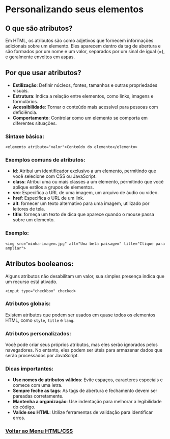 #  Personalizando seus elementos

## O que são atributos?

Em HTML, os atributos são como adjetivos que fornecem informações adicionais sobre um elemento. Eles aparecem dentro da tag de abertura e são formados por um nome e um valor, separados por um sinal de igual (=), e geralmente envoltos em aspas.

## Por que usar atributos?

- **Estilização**: Definir núcleos, fontes, tamanhos e outras propriedades visuais.
- **Estrutura**: Indica a relação entre elementos, como links, imagens e formulários.
- **Acessibilidade**: Tornar o conteúdo mais acessível para pessoas com deficiência.
- **Comportamento**: Controlar como um elemento se comporta em diferentes situações.

### Sintaxe básica:

```
<elemento atributo="valor">Conteúdo do elemento</elemento>
```

### Exemplos comuns de atributos:

- **id**: Atribui um identificador exclusivo a um elemento, permitindo que você selecione com CSS ou JavaScript.
- **class**: Atribui uma ou mais classes a um elemento, permitindo que você aplique estilos a grupos de elementos.
- **src**: Especifica a URL de uma imagem, um arquivo de áudio ou vídeo.
- **href**: Especifica o URL de um link.
- **alt**: fornecer um texto alternativo para uma imagem, utilizado por leitores de tela.
- **title**: forneça um texto de dica que aparece quando o mouse passa sobre um elemento.

### Exemplo:

```
<img src="minha-imagem.jpg" alt="Uma bela paisagem" title="Clique para ampliar">
```

## Atributos booleanos:

Alguns atributos não desabilitam um valor, sua simples presença indica que um recurso está ativado.

```
<input type="checkbox" checked>
```

### Atributos globais:

Existem atributos que podem ser usados ​​em quase todos os elementos HTML, como `style`, `title` e `lang`.

### Atributos personalizados:

Você pode criar seus próprios atributos, mas eles serão ignorados pelos navegadores. No entanto, eles podem ser úteis para armazenar dados que serão processados ​​por JavaScript.

### Dicas importantes:

- **Use nomes de atributos válidos**: Evite espaços, caracteres especiais e comece com uma letra.
- **Sempre feche as tags**: As tags de abertura e fechamento devem ser pareadas corretamente.
- **Mantenha a organização**: Use indentação para melhorar a legibilidade do código.
- **Valide seu HTML**: Utilize ferramentas de validação para identificar erros.

### [Voltar ao Menu HTML/CSS](/HTML-CSS/menu_html-css.md)